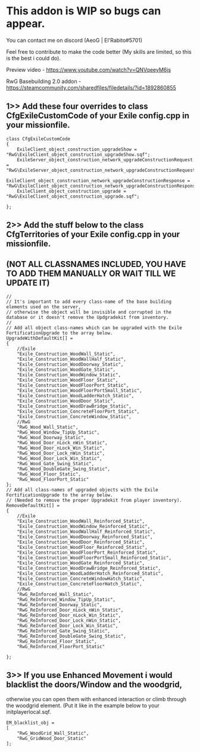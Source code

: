 	
# This addon is WIP so bugs can appear. 
You can contact me on discord (AeoG | El'Rabito#5701)

Feel free to contribute to make the code better (My skills are limited, so this is the best i could do).

Preview video - https://www.youtube.com/watch?v=QNVqeeyM6js

RwG Basebuilding 2.0 addon - https://steamcommunity.com/sharedfiles/filedetails/?id=1892860855


## 1>> Add these four overrides to class CfgExileCustomCode of your Exile config.cpp in your missionfile.

	class CfgExileCustomCode 
	{
		ExileClient_object_construction_upgradeShow = "RwG\ExileClient_object_construction_upgradeShow.sqf";
		ExileServer_object_construction_network_upgradeConstructionRequest = "RwG\ExileServer_object_construction_network_upgradeConstructionRequest.sqf";
		ExileClient_object_construction_network_upgradeConstructionResponse = "RwG\ExileClient_object_construction_network_upgradeConstructionResponse.sqf";
		ExileClient_object_construction_upgrade = "RwG\ExileClient_object_construction_upgrade.sqf";
	
	};

	
	
	
## 2>> Add the stuff below to the class CfgTerritories of your Exile config.cpp in your missionfile. 

## (NOT ALL CLASSNAMES INCLUDED, YOU HAVE TO ADD THEM MANUALLY OR WAIT TILL WE UPDATE IT)
	
	//
	// It's important to add every class-name of the base building elements used on the server, 
	// otherwise the object will be invisible and corrupted in the database or it doesn't remove the Updgradekit from inventory. 
	//
	// Add all object class-names which can be upgraded with the Exile FortificationUpgrade to the array below.
	UpgradeWithDefaultKit[] = 
	{
		//Exile
		"Exile_Construction_WoodWall_Static",
		"Exile_Construction_WoodWallHalf_Static",
		"Exile_Construction_WoodDoorway_Static",
		"Exile_Construction_WoodGate_Static",
		"Exile_Construction_WoodWindow_Static",
		"Exile_Construction_WoodFloor_Static",
		"Exile_Construction_WoodFloorPort_Static",
		"Exile_Construction_WoodFloorPortSmall_Static",
		"Exile_Construction_WoodLadderHatch_Static",
		"Exile_Construction_WoodDoor_Static",
		"Exile_Construction_WoodDrawBridge_Static",
		"Exile_Construction_ConcreteFloorPort_Static",
		"Exile_Construction_ConcreteWindow_Static",
		//RwG
		"RwG_Wood_Wall_Static",
		"RwG_Wood_Window_TipUp_Static",
		"RwG_Wood_Doorway_Static",
		"RwG_Wood_Door_nLock_nWin_Static",
		"RwG_Wood_Door_nLock_Win_Static",
		"RwG_Wood_Door_Lock_nWin_Static",
		"RwG_Wood_Door_Lock_Win_Static", 
		"RwG_Wood_Gate_Swing_Static",
		"RwG_Wood_DoubleGate_Swing_Static",
		"RwG_Wood_Floor_Static",
		"RwG_Wood_FloorPort_Static"
	};
	// Add all class-names of upgraded objects with the Exile FortificationUpgrade to the array below. 
	// (Needed to remove the proper Upgradekit from player inventory).
	RemoveDefaultKit[] = 
	{
		//Exile
		"Exile_Construction_WoodWall_Reinforced_Static",
		"Exile_Construction_WoodWindow_Reinforced_Static",
		"Exile_Construction_WoodWallHalf_Reinforced_Static",
		"Exile_Construction_WoodDoorway_Reinforced_Static",
		"Exile_Construction_WoodDoor_Reinforced_Static",
		"Exile_Construction_WoodFloor_Reinforced_Static",
		"Exile_Construction_WoodFloorPort_Reinforced_Static",
		"Exile_Construction_WoodFloorPortSmall_Reinforced_Static",
		"Exile_Construction_WoodGate_Reinforced_Static",
		"Exile_Construction_WoodDrawBridge_Reinforced_Static",
		"Exile_Construction_WoodLadderHatch_Reinforced_Static",
		"Exile_Construction_ConcreteWindowHatch_Static",
		"Exile_Construction_ConcreteFloorHatch_Static",
		//RwG
		"RwG_ReInforced_Wall_Static",
		"RwG_ReInforced_Window_TipUp_Static",
		"RwG_ReInforced_Doorway_Static",
		"RwG_ReInforced_Door_nLock_nWin_Static",
		"RwG_ReInforced_Door_nLock_Win_Static",
		"RwG_ReInforced_Door_Lock_nWin_Static",
		"RwG_ReInforced_Door_Lock_Win_Static",
		"RwG_ReInforced_Gate_Swing_Static",
		"RwG_ReInforced_DoubleGate_Swing_Static",
		"RwG_ReInforced_Floor_Static",
		"RwG_ReInforced_FloorPort_Static"

	};
	
## 3>> If you use Enhanced Movement i would blacklist the doors/Window and the woodgrid,
otherwise you can open them with enhanced interaction or climb through the woodgrid element. 
(Put it like in the example below to your initplayerlocal.sqf. 

	EM_blacklist_obj =
	[
	    "RwG_WoodGrid_Wall_Static",
	    "RwG_GridWood_Door_Static"
	];
